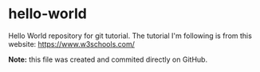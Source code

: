 # hello-world 

Hello World repository for git tutorial. The tutorial I'm following is from this website: <https://www.w3schools.com/>

**Note:** this file was created and commited directly on GitHub.

